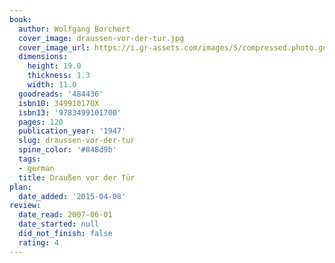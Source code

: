 ```yaml
---
book:
  author: Wolfgang Borchert
  cover_image: draussen-vor-der-tur.jpg
  cover_image_url: https://i.gr-assets.com/images/S/compressed.photo.goodreads.com/books/1412606809l/484436.jpg
  dimensions:
    height: 19.0
    thickness: 1.3
    width: 11.0
  goodreads: '484436'
  isbn10: 349910170X
  isbn13: '9783499101700'
  pages: 120
  publication_year: '1947'
  slug: draussen-vor-der-tur
  spine_color: '#848d9b'
  tags:
  - german
  title: Draußen vor der Tür
plan:
  date_added: '2015-04-08'
review:
  date_read: 2007-06-01
  date_started: null
  did_not_finish: false
  rating: 4
---
```

